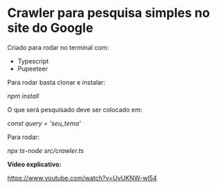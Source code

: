 # Crawler para pesquisa simples no  site do Google

Criado para rodar no terminal com:
- Typescript
- Pupeeteer 

Para rodar basta clonar e instalar:

*npm install*

O que será pesquisado deve ser colocado em:

*const query = 'seu_tema'*

Para rodar:

*npx ts-node src/crawler.ts*

**Vídeo explicativo:**

https://www.youtube.com/watch?v=UvUKNW-wl54
